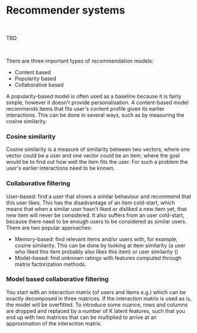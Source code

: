 # Recommender systems

&nbsp;

TBD

&nbsp;

There are three important types of recommendation models:

- Content based
- Popularity based
- Collaborative based

A popularity-based model is often used as a baseline because it is fairly simple, however it doesn't provide personalisation. A content-based model recommends items that fits user's content profile given its earlier interactions. This can be done in several ways, such as by measuring the cosine similarity.

### Cosine similarity

Cosine similarity is a measure of similarity between two vectors, where one vector could be a user and one vector could be an item, where the goal would be to find out how well the item fits the user. For such a problem the user's earlier interactions need to be known. 

### Collaborative filtering

User-based: find a user that shows a similar behaviour and recommend that this user likes. This has the disadvantage of an item cold-start, which means that when a similar user hasn't liked or disliked a new item yet, that new item will never be considered. It also suffers from an user cold-start, because there need to be enough users to be considered as similar users. There are two popular approaches:

- Memory-based: find relevant items and/or users with, for example, cosine similarity. This can be done by looking at item similarity (a user who liked this item probably also likes this item) or user similarity ()
- Model-based: find unknown ratings with features computed through matrix factorization methods.

### Model based collaborative filtering

You start with an interaction matrix (of users and items e.g.) which can be exactly decomposed in three matrices. If the interaction matrix is used as is, the model will be overfitted. To introduce some nuance, rows and columns are dropped and replaced by a number of K latent features, such that you end up with two matrices that can be multiplied to arrive at an approximation of the interaction matrix. 



